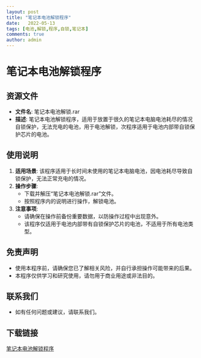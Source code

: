 ```yaml
---
layout: post
title: "笔记本电池解锁程序"
date:   2022-05-13
tags: [电池,解锁,程序,自锁,笔记本]
comments: true
author: admin
---
```

# 笔记本电池解锁程序

## 资源文件
- **文件名**: 笔记本电池解锁.rar
- **描述**: 笔记本电池解锁程序，适用于放置于很久的笔记本电脑电池耗尽的情况自锁保护，无法充电的电池，用于电池解锁，次程序适用于电池内部带自锁保护芯片的电池。

## 使用说明
1. **适用场景**: 该程序适用于长时间未使用的笔记本电脑电池，因电池耗尽导致自锁保护，无法正常充电的情况。
2. **操作步骤**:
   - 下载并解压“笔记本电池解锁.rar”文件。
   - 按照程序内的说明进行操作，解锁电池。
3. **注意事项**:
   - 请确保在操作前备份重要数据，以防操作过程中出现意外。
   - 该程序仅适用于电池内部带有自锁保护芯片的电池，不适用于所有电池类型。

## 免责声明
- 使用本程序前，请确保您已了解相关风险，并自行承担操作可能带来的后果。
- 本程序仅供学习和研究使用，请勿用于商业用途或非法目的。

## 联系我们
- 如有任何问题或建议，请联系我们。

## 下载链接

[笔记本电池解锁程序](https://pan.quark.cn/s/cf2ede313680)